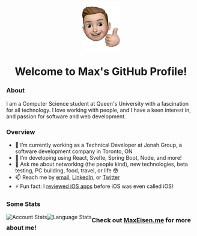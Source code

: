 <p align="center">
  <a href="https://maxeisen.me" target="_blank">
    <img src="https://github.com/maxeisen/MaxEisen.me/blob/master/public/img/additional/memoji_cycle_large.gif" align="center" alt="Max Eisen memoji cycle" width="100">
  </a>
  <h1 align="center">Welcome to Max's GitHub Profile!</h1>
</p>

### About
I am a Computer Science student at Queen's University with a fascination for all technology. I love working with people, and I have a keen interest in, and passion for software and web development.

### Overview
- 🔭 I’m currently working as a Technical Developer at Jonah Group, a software development company in Toronto, ON
- 🌱 I’m developing using React, Svelte, Spring Boot, Node, and more!
- 💬 Ask me about networking (the people kind), new technologies, beta testing, PC building, food, travel, or life 😳
- 📫 Reach me by [email](mailto:max.eisen@queensu.ca?subject=Hello%20from%20your%20GitHub%20profile!), [LinkedIn](https://www.linkedin.com/in/maxeisen/), or [Twitter](https://twitter.com/MaxEisen)
- ⚡ Fun fact: I [reviewed iOS apps](https://www.youtube.com/user/AppStoreReviewers/videos) before iOS was even called iOS!

### Some Stats
<p align="center">
  <img align="left" src="https://github-readme-stats.vercel.app/api?username=maxeisen&show_icons=true&bg_color=90,007363,00bba2&title_color=fff&text_color=fff&hide=stars,contribs" alt="Account Stats" />
  <img align="left" src="https://github-readme-stats.vercel.app/api/top-langs/?username=maxeisen&layout=compact&bg_color=90,007363,00bba2&title_color=fff&text_color=fff" alt="Language Stats" />
</p>

### Check out [MaxEisen.me](https://maxeisen.me) for more about me!
